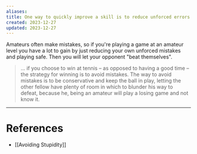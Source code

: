 ```yaml
---
aliases: 
title: One way to quickly improve a skill is to reduce unforced errors
created: 2023-12-27
updated: 2023-12-27
---
```

Amateurs often make mistakes, so if you're playing a game at an amateur level you have a lot to gain by just reducing your own unforced mistakes and playing safe. Then you will let your opponent "beat themselves".

>  … if you choose to win at tennis – as opposed to having a good time – the strategy for winning is to avoid mistakes. The way to avoid mistakes is to be conservative and keep the ball in play, letting the other fellow have plenty of room in which to blunder his way to defeat, because he, being an amateur will play a losing game and not know it. 

---
# References
* [[Avoiding Stupidity]]